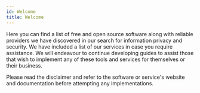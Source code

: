 ```yaml
---
id: Welcome
title: Welcome
---
```


Here you can find a list of free and open source software along with reliable providers we have discovered in our search for information privacy and security. We have included a list of our services in case you require assistance. We will endeavour to continue developing guides to assist those that wish to implement any of these tools and services for themselves or their business.

Please read the disclaimer and refer to the software or service's website and documentation before attempting any implementations.
